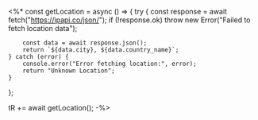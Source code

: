 <%*
const getLocation = async () => {
    try {
        const response = await fetch("https://ipapi.co/json/");
        if (!response.ok) throw new Error("Failed to fetch location data");

        const data = await response.json();
        return `${data.city}, ${data.country_name}`;
    } catch (error) {
        console.error("Error fetching location:", error);
        return "Unknown Location";
    }
};

tR += await getLocation();
-%>
